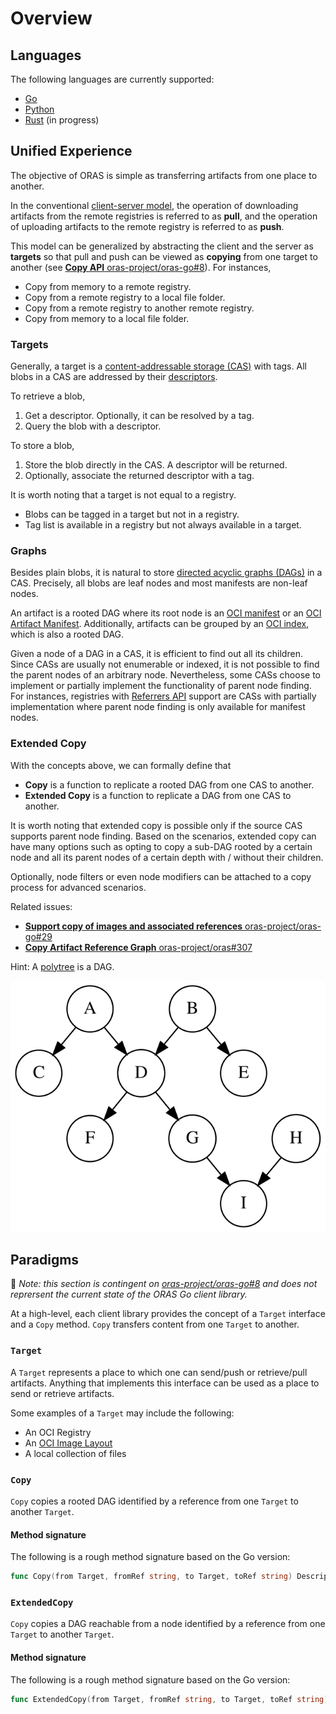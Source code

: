 # Overview

## Languages

The following languages are currently supported:

- [Go](./0_go)
- [Python](https://oras-project.github.io/oras-py/getting_started/user-guide.html) 
- [Rust](./2_rust) (in progress)

## Unified Experience

The objective of ORAS is simple as transferring artifacts from one place to another.

In the conventional [client-server model](https://en.wikipedia.org/wiki/Client%E2%80%93server_model), the operation of downloading artifacts from the remote registries is referred to as **pull**, and the operation of uploading artifacts to the remote registry is referred to as **push**.

This model can be generalized by abstracting the client and the server as **targets** so that pull and push can be viewed as **copying** from one target to another (see [**Copy API** oras-project/oras-go#8](https://github.com/oras-project/oras-go/pull/8)).
For instances,

- Copy from memory to a remote registry.
- Copy from a remote registry to a local file folder.
- Copy from a remote registry to another remote registry.
- Copy from memory to a local file folder.

### Targets

Generally, a target is a [content-addressable storage (CAS)](https://en.wikipedia.org/wiki/Content-addressable_storage) with tags.
All blobs in a CAS are addressed by their [descriptors](https://github.com/opencontainers/image-spec/blob/main/descriptor.md).

To retrieve a blob,

1. Get a descriptor. Optionally, it can be resolved by a tag.
2. Query the blob with a descriptor.

To store a blob,

1. Store the blob directly in the CAS. A descriptor will be returned.
2. Optionally, associate the returned descriptor with a tag.

It is worth noting that a target is not equal to a registry.

- Blobs can be tagged in a target but not in a registry.
- Tag list is available in a registry but not always available in a target.

### Graphs

Besides plain blobs, it is natural to store [directed acyclic graphs (DAGs)](https://en.wikipedia.org/wiki/Directed_acyclic_graph) in a CAS.
Precisely, all blobs are leaf nodes and most manifests are non-leaf nodes.

An artifact is a rooted DAG where its root node is an [OCI manifest](https://github.com/opencontainers/image-spec/blob/main/manifest.md) or an [OCI Artifact Manifest](https://github.com/opencontainers/image-spec/blob/v1.1.0-rc2/artifact.md).
Additionally, artifacts can be grouped by an [OCI index](https://github.com/opencontainers/image-spec/blob/main/image-index.md), which is also a rooted DAG.

Given a node of a DAG in a CAS, it is efficient to find out all its children.
Since CASs are usually not enumerable or indexed, it is not possible to find the parent nodes of an arbitrary node.
Nevertheless, some CASs choose to implement or partially implement the functionality of parent node finding.
For instances, registries with [Referrers API](https://github.com/opencontainers/distribution-spec/blob/v1.1.0-rc1/spec.md#listing-referrers) support are CASs with partially implementation where parent node finding is only available for manifest nodes.

### Extended Copy

With the concepts above, we can formally define that

- **Copy** is a function to replicate a rooted DAG from one CAS to another.
- **Extended Copy** is a function to replicate a DAG from one CAS to another.

It is worth noting that extended copy is possible only if the source CAS supports parent node finding.
Based on the scenarios, extended copy can have many options such as opting to copy a sub-DAG rooted by a certain node and all its parent nodes of a certain depth with / without their children.

Optionally, node filters or even node modifiers can be attached to a copy process for advanced scenarios.

Related issues:

- [**Support copy of images and associated references** oras-project/oras-go#29](https://github.com/oras-project/oras-go/issues/29)
- [**Copy Artifact Reference Graph** oras-project/oras#307](https://github.com/oras-project/oras/issues/307)

Hint: A [polytree](https://en.wikipedia.org/wiki/Polytree) is a DAG.

![polytree](index/polytree.svg)

## Paradigms

🚧 *Note: this section is contingent on
[oras-project/oras-go#8](https://github.com/oras-project/oras-go/pull/8) and
does not reprersent the current state of the ORAS Go client library.*

At a high-level, each client library provides the concept of a `Target` interface
and a `Copy` method. `Copy` transfers content from one `Target` to another.

### `Target`

A `Target` represents a place to which one can send/push or retrieve/pull artifacts.
Anything that implements this interface can be used as a place to send
or retrieve artifacts.

Some examples of a `Target` may include the following:

- An OCI Registry
- An [OCI Image Layout](https://github.com/opencontainers/image-spec/blob/master/image-layout.md)
- A local collection of files

### `Copy`

`Copy` copies a rooted DAG identified by a reference from one `Target` to another `Target`.

#### Method signature

The following is a rough method signature based on the Go version:

```go
func Copy(from Target, fromRef string, to Target, toRef string) Descriptor
```

### `ExtendedCopy`

`Copy` copies a DAG reachable from a node identified by a reference from one `Target` to another `Target`.

#### Method signature

The following is a rough method signature based on the Go version:

```go
func ExtendedCopy(from Target, fromRef string, to Target, toRef string) Descriptor
```
